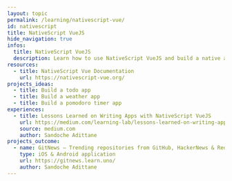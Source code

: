 ```yaml
---
layout: topic
permalink: /learning/nativescript-vue/
id: nativescript
title: NativeScript VueJS
hide_navigation: true
infos:
  title: NativeScript VueJS
  description: Learn how to use NativeScript VueJS and build a native app in one month
resources:
  - title: NativeScript Vue Documentation
    url: https://nativescript-vue.org/
projects_ideas:
  - title: Build a todo app
  - title: Build a weather app
  - title: Build a pomodoro timer app
experiences:
  - title: Lessons Learned on Writing Apps with NativeScript VueJS
    url: https://medium.com/learning-lab/lessons-learned-on-writing-apps-with-nativescript-vuejs-bd6a3066f0cb
    source: medium.com
    author: Sandoche Adittane
projects_outcome:
  - name: GitNews — Trending repositories from GitHub, HackerNews & Reddit
    type: iOS & Android application
    url: https://gitnews.learn.uno/
    author: Sandoche Adittane
---
```

